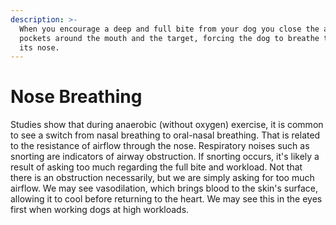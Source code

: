 ```yaml
---
description: >-
  When you encourage a deep and full bite from your dog you close the air
  pockets around the mouth and the target, forcing the dog to breathe through
  its nose.
---
```


# Nose Breathing

Studies show that during anaerobic \(without oxygen\) exercise, it is common to see a switch from nasal breathing to oral-nasal breathing. That is related to the resistance of airflow through the nose. Respiratory noises such as snorting are indicators of airway obstruction. If snorting occurs, it's likely a result of asking too much regarding the full bite and workload. Not that there is an obstruction necessarily, but we are simply asking for too much airflow. We may see vasodilation, which brings blood to the skin's surface, allowing it to cool before returning to the heart. We may see this in the eyes first when working dogs at high workloads.

